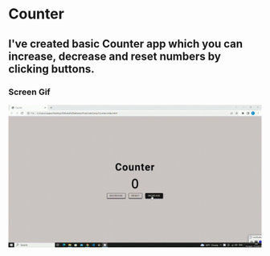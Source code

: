 # Counter

## I've created basic Counter app which you can increase, decrease and reset numbers by clicking buttons.

### Screen Gif 

![](screen.gif)
